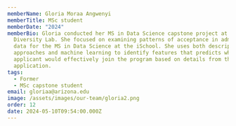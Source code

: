```yaml
---
memberName: Gloria Moraa Angwenyi
memberTitle: MSc student
memberDate: "2024"
memberBio: Gloria conducted her MS in Data Science capstone project at the Data
  Diversity Lab. She focused on examining patterns of acceptance in admissions
  data for the MS in Data Science at the iSchool. She uses both descriptive
  approaches and machine learning to identify features that predicts whether an
  applicant would effectively join the program based on details from the
  application.
tags:
  - Former
  - MSc capstone student
email: gloriaa@arizona.edu
image: /assets/images/our-team/gloria2.png
order: 12
date: 2024-05-10T09:54:00.000Z
---
```

